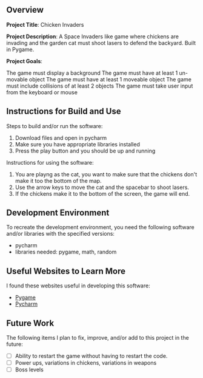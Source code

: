 ## Overview

**Project Title**:
Chicken Invaders

**Project Description**:
A Space Invaders like game where chickens are invading and the garden cat must shoot lasers to defend the backyard. Built in Pygame.

**Project Goals**:

The game must display a background
The game must have at least 1 un-movable object
The game must have at least 1 moveable object
The game must include collisions of at least 2 objects
The game must take user input from the keyboard or mouse

## Instructions for Build and Use

Steps to build and/or run the software:

1. Download files and open in pycharm
2. Make sure you have appropriate libraries installed
3. Press the play button and you should be up and running

Instructions for using the software:

1. You are playng as the cat, you want to make sure that the chickens don't make it too the bottom of the map.
2. Use the arrow keys to move the cat and the spacebar to shoot lasers.
3. If the chickens make it to the bottom of the screen, the game will end.

## Development Environment 

To recreate the development environment, you need the following software and/or libraries with the specified versions:

* pycharm
* libraries needed: pygame, math, random

## Useful Websites to Learn More

I found these websites useful in developing this software:

* [Pygame](www.pygame.org)
* [Pycharm](https://www.jetbrains.com/pycharm)

## Future Work

The following items I plan to fix, improve, and/or add to this project in the future:

* [ ] Ability to restart the game without having to restart the code.
* [ ] Power ups, variations in chickens, variations in weapons
* [ ] Boss levels
